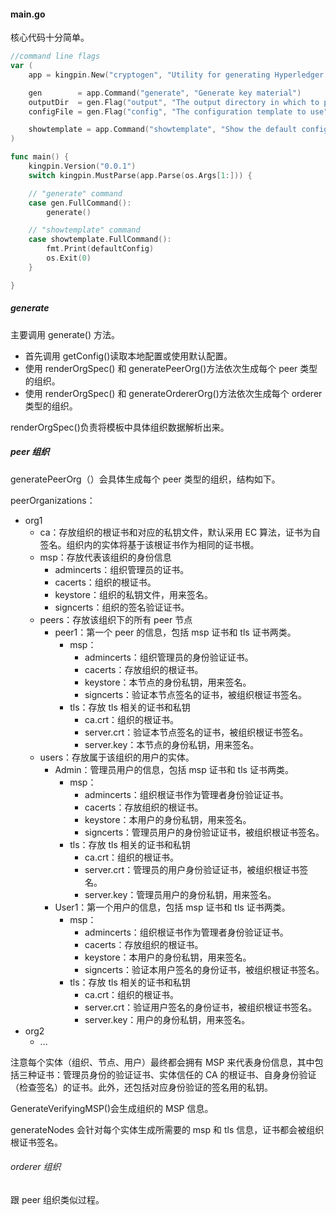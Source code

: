 #### main.go
核心代码十分简单。

```go
//command line flags
var (
	app = kingpin.New("cryptogen", "Utility for generating Hyperledger Fabric key material")

	gen        = app.Command("generate", "Generate key material")
	outputDir  = gen.Flag("output", "The output directory in which to place artifacts").Default("crypto-config").String()
	configFile = gen.Flag("config", "The configuration template to use").File()

	showtemplate = app.Command("showtemplate", "Show the default configuration template")
)

func main() {
	kingpin.Version("0.0.1")
	switch kingpin.MustParse(app.Parse(os.Args[1:])) {

	// "generate" command
	case gen.FullCommand():
		generate()

	// "showtemplate" command
	case showtemplate.FullCommand():
		fmt.Print(defaultConfig)
		os.Exit(0)
	}

}
```


##### generate

主要调用 generate() 方法。

* 首先调用 getConfig()读取本地配置或使用默认配置。
* 使用 renderOrgSpec() 和 generatePeerOrg()方法依次生成每个 peer 类型的组织。
* 使用 renderOrgSpec() 和 generateOrdererOrg()方法依次生成每个 orderer 类型的组织。

renderOrgSpec()负责将模板中具体组织数据解析出来。

##### peer 组织
generatePeerOrg（）会具体生成每个 peer 类型的组织，结构如下。

peerOrganizations：
* org1
  * ca：存放组织的根证书和对应的私钥文件，默认采用 EC 算法，证书为自签名。组织内的实体将基于该根证书作为相同的证书根。
  * msp：存放代表该组织的身份信息
    * admincerts：组织管理员的证书。
    * cacerts：组织的根证书。
    * keystore：组织的私钥文件，用来签名。
    * signcerts：组织的签名验证证书。
  * peers：存放该组织下的所有 peer 节点
    * peer1：第一个 peer 的信息，包括 msp 证书和 tls 证书两类。
      * msp：
        * admincerts：组织管理员的身份验证证书。
        * cacerts：存放组织的根证书。
        * keystore：本节点的身份私钥，用来签名。
        * signcerts：验证本节点签名的证书，被组织根证书签名。
      * tls：存放 tls 相关的证书和私钥
        * ca.crt：组织的根证书。
        * server.crt：验证本节点签名的证书，被组织根证书签名。
        * server.key：本节点的身份私钥，用来签名。
  * users：存放属于该组织的用户的实体。
    * Admin：管理员用户的信息，包括 msp 证书和 tls 证书两类。
      * msp：
        * admincerts：组织根证书作为管理者身份验证证书。
        * cacerts：存放组织的根证书。
        * keystore：本用户的身份私钥，用来签名。
        * signcerts：管理员用户的身份验证证书，被组织根证书签名。
      * tls：存放 tls 相关的证书和私钥
        * ca.crt：组织的根证书。
        * server.crt：管理员的用户身份验证证书，被组织根证书签名。
        * server.key：管理员用户的身份私钥，用来签名。
    * User1：第一个用户的信息，包括 msp 证书和 tls 证书两类。
      * msp：
        * admincerts：组织根证书作为管理者身份验证证书。
        * cacerts：存放组织的根证书。
        * keystore：本用户的身份私钥，用来签名。
        * signcerts：验证本用户签名的身份证书，被组织根证书签名。
      * tls：存放 tls 相关的证书和私钥
        * ca.crt：组织的根证书。
        * server.crt：验证用户签名的身份证书，被组织根证书签名。
        * server.key：用户的身份私钥，用来签名。
* org2
  * ...

注意每个实体（组织、节点、用户）最终都会拥有 MSP 来代表身份信息，其中包括三种证书：管理员身份的验证证书、实体信任的 CA 的根证书、自身身份验证（检查签名）的证书。此外，还包括对应身份验证的签名用的私钥。

GenerateVerifyingMSP()会生成组织的 MSP 信息。

generateNodes 会针对每个实体生成所需要的 msp 和 tls 信息，证书都会被组织根证书签名。

###### orderer 组织
跟 peer 组织类似过程。

